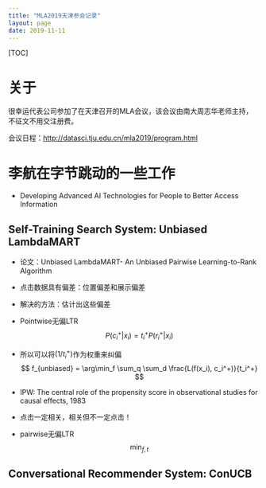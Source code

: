 ```yaml
---
title: "MLA2019天津参会记录"
layout: page
date: 2019-11-11
---
```

[TOC]

# 关于
很幸运代表公司参加了在天津召开的MLA会议，该会议由南大周志华老师主持，不征文不用交注册费。

会议日程：<http://datasci.tju.edu.cn/mla2019/program.html>

# 李航在字节跳动的一些工作
- Developing Advanced AI Technologies for People to Better Access Information

## Self-Training Search System: Unbiased LambdaMART
- 论文：Unbiased LambdaMART- An Unbiased Pairwise Learning-to-Rank Algorithm
- 点击数据具有偏差：位置偏差和展示偏差
- 解决的方法：估计出这些偏差
- Pointwise无偏LTR
$$
P(c_i^+|x_i) = t_i^+ P(r_i^+|x_i)
$$
- 所以可以将$(1/t_i^+)$作为权重来纠偏
$$
f_{unbiased} = \arg\min_f \sum_q \sum_d \frac{L(f(x_i), c_i^+)}{t_i^+}
$$


- IPW: The central role of the propensity score in observational studies for causal effects, 1983
- 点击一定相关，相关但不一定点击！


- pairwise无偏LTR
$$
\min_{f, t}
$$


## Conversational Recommender System: ConUCB
